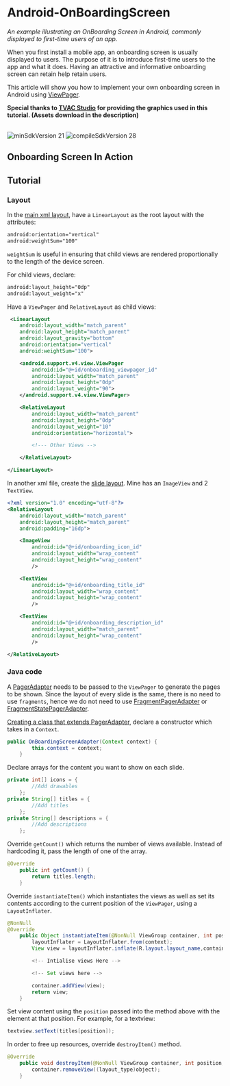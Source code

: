 # Android-OnBoardingScreen
_An example illustrating an OnBoarding Screen in Android, commonly displayed to first-time users of an app._

When you first install a mobile app, an onboarding screen is usually displayed to users. The purpose of it is to introduce first-time users to the app and what it does. Having an attractive and informative onboarding screen can retain help retain users.

This article will show you how to implement your own onboarding screen in Android using [ViewPager](https://developer.android.com/reference/android/support/v4/view/ViewPager).

**Special thanks to [TVAC Studio](https://www.youtube.com/watch?v=byLKoPgB7yA) for providing the graphics used in this tutorial. (Assets download in the description)**

<br>

<img src="https://camo.githubusercontent.com/5c711f2fb7b2180cba53c3bac7ba470b1ffdfec3/68747470733a2f2f696d672e736869656c64732e696f2f62616467652f6d696e53646b56657273696f6e2d32312d7265642e7376673f7374796c653d74727565" alt="minSdkVersion 21" data-canonical-src="https://img.shields.io/badge/minSdkVersion-21-red.svg?style=true" style="max-width:100%;">

<img src=https://img.shields.io/badge/compileSdkVersion-28-brightgreen.svg alt="compileSdkVersion 28" data-canonical-src="https://img.shields.io/badge/compileSdkVersion-27-yellow.svg?style=true" style="max-width:100%;">

## Onboarding Screen In Action

## Tutorial

### Layout

In the [main xml layout](https://github.com/wRorsjakz/Android-OnBoardingScreen/blob/master/app/src/main/res/layout/activity_main.xml), have a `LinearLayout` as the root layout with the attributes:
```xml
android:orientation="vertical"
android:weightSum="100"
```
`weightSum` is useful in ensuring that child views are rendered proportionally to the length of the device screen. 

For child views, declare:
```xml
android:layout_height="0dp"
android:layout_weight="x"
```
Have a `ViewPager` and `RelativeLayout` as child views:

```xml
 <LinearLayout
    android:layout_width="match_parent"
    android:layout_height="match_parent"
    android:layout_gravity="bottom"
    android:orientation="vertical"
    android:weightSum="100">

    <android.support.v4.view.ViewPager
        android:id="@+id/onboarding_viewpager_id"
        android:layout_width="match_parent"
        android:layout_height="0dp"
        android:layout_weight="90">
    </android.support.v4.view.ViewPager>

    <RelativeLayout
        android:layout_width="match_parent"
        android:layout_height="0dp"
        android:layout_weight="10"
        android:orientation="horizontal">

        <!--- Other Views -->

    </RelativeLayout>

</LinearLayout>
```

In another xml file, create the [slide layout](https://github.com/wRorsjakz/Android-OnBoardingScreen/blob/master/app/src/main/res/layout/onboarding_slide_layout.xml). Mine has an `ImageView` and 2 `TextView`.

```xml
<?xml version="1.0" encoding="utf-8"?>
<RelativeLayout 
    android:layout_width="match_parent"
    android:layout_height="match_parent"
    android:padding="16dp">

    <ImageView
        android:id="@+id/onboarding_icon_id"
        android:layout_width="wrap_content"
        android:layout_height="wrap_content"
        />

    <TextView
        android:id="@+id/onboarding_title_id"
        android:layout_width="wrap_content"
        android:layout_height="wrap_content"
        />

    <TextView
        android:id="@+id/onboarding_description_id"
        android:layout_width="match_parent"
        android:layout_height="wrap_content"
        />

</RelativeLayout>
```
### Java code

A [PagerAdapter](https://developer.android.com/reference/android/support/v4/view/PagerAdapter) needs to be passed to the `ViewPager` to generate the pages to be shown. Since the layout of every slide is the same, there is no need to use `fragments`, hence we do not need to use [FragmentPagerAdapter](https://developer.android.com/reference/android/support/v4/app/FragmentPagerAdapter) or [FragmentStatePagerAdapter](https://developer.android.com/reference/android/support/v4/app/FragmentStatePagerAdapter).

[Creating a class that extends PagerAdapter](https://github.com/wRorsjakz/Android-OnBoardingScreen/blob/master/app/src/main/java/com/example/user/onboardingscreensample/OnBoardingScreenAdapter.java), declare a constructor which takes in a `Context`.

```java
public OnBoardingScreenAdapter(Context context) {
        this.context = context;
    }
```

Declare arrays for the content you want to show on each slide.
```java
private int[] icons = {
        //Add drawables
    };
private String[] titles = {
        //Add titles
    };
private String[] descriptions = {
        //Add descriptions         
    };
```
Override `getCount()` which returns the number of views available. Instead of hardcoding it, pass the length of one of the array.
```java
@Override
    public int getCount() {
        return titles.length;
    }
```
Override `instantiateItem()` which instantiates the views as well as set its contents according to the current position of the `ViewPager`, using a `LayoutInflater`.

```java
@NonNull
@Override
    public Object instantiateItem(@NonNull ViewGroup container, int position) {
        layoutInflater = LayoutInflater.from(context);
        View view = layoutInflater.inflate(R.layout.layout_name,container,false);

        <!-- Intialise views Here -->

        <!-- Set views here -->

        container.addView(view);
        return view;
    }
```
Set view content using the `position` passed into the method above with the element at that position. For example, for a textview:
```java
textview.setText(titles[position]);
````

In order to free up resources, override `destroyItem()` method.
```java
@Override
    public void destroyItem(@NonNull ViewGroup container, int position, @NonNull Object object) {
        container.removeView((layout_type)object);
    }
```

